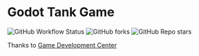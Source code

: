 # Godot Tank Game

![GitHub Workflow Status](https://img.shields.io/github/workflow/status/acesyde/godot-tank-game/Build%20Godot%20Project?style=flat-square)
![GitHub forks](https://img.shields.io/github/forks/acesyde/godot-tank-game?style=flat-square)
![GitHub Repo stars](https://img.shields.io/github/stars/acesyde/godot-tank-game?style=flat-square)

Thanks to [Game Development Center](https://www.youtube.com/watch?v=wFdpCGbrVXI)